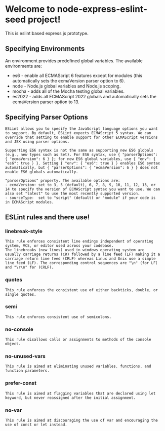 # Welcome to node-express-eslint-seed project!
This is eslint based express js prototype.

## Specifying Environments
An environment provides predefined global variables. The available environments are:
- es6 - enable all ECMAScript 6 features except for modules (this automatically sets the ecmaVersion parser option to 6).
- node - Node.js global variables and Node.js scoping.
- mocha - adds all of the Mocha testing global variables.
- es2022 - adds all ECMAScript 2022 globals and automatically sets the ecmaVersion parser option to 13.


## Specifying Parser Options
```
ESLint allows you to specify the JavaScript language options you want to support. By default, ESLint expects ECMAScript 5 syntax. We can override that setting to enable support for other ECMAScript versions and JSX using parser options.

Supporting ES6 syntax is not the same as supporting new ES6 globals (e.g., new types such as Set). For ES6 syntax, use { "parserOptions": { "ecmaVersion": 6 } }; for new ES6 global variables, use { "env": { "es6": true } }. Setting { "env": { "es6": true } } enables ES6 syntax automatically, but { "parserOptions": { "ecmaVersion": 6 } } does not enable ES6 globals automatically.

"parserOptions" property. The available options are:
- ecmaVersion: set to 3, 5 (default), 6, 7, 8, 9, 10, 11, 12, 13, or 14 to specify the version of ECMAScript syntax you want to use. We can also set "latest" to use the most recently supported version.
- sourceType:  set to "script" (default) or "module" if your code is in ECMAScript modules.
```

## ESLint rules and there use!

### linebreak-style
```
This rule enforces consistent line endings independent of operating system, VCS, or editor used across your codebase.
The linebreaks (new lines) used in windows operating system are usually carriage returns (CR) followed by a line feed (LF) making it a carriage return line feed (CRLF) whereas Linux and Unix use a simple line feed (LF). The corresponding control sequences are "\n" (for LF) and "\r\n" for (CRLF).
```

### quotes
```
This rule enforces the consistent use of either backticks, double, or single quotes.
```

### semi
```
This rule enforces consistent use of semicolons.
```
### no-console
```
This rule disallows calls or assignments to methods of the console object.
```
### no-unused-vars
```
This rule is aimed at eliminating unused variables, functions, and function parameters.
```

### prefer-const
```
This rule is aimed at flagging variables that are declared using let keyword, but never reassigned after the initial assignment.
```
### no-var
```
This rule is aimed at discouraging the use of var and encouraging the use of const or let instead.
```

